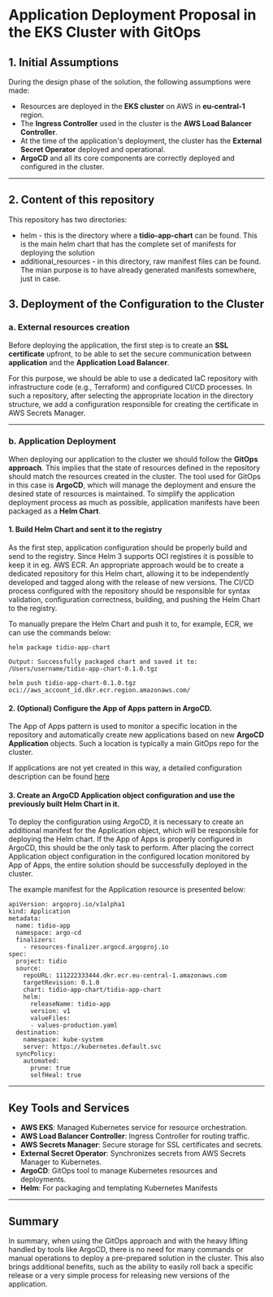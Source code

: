 # Application Deployment Proposal in the EKS Cluster with GitOps

## 1. Initial Assumptions

During the design phase of the solution, the following assumptions were made:

- Resources are deployed in the **EKS cluster** on AWS in **eu-central-1** region.
- The **Ingress Controller** used in the cluster is the **AWS Load Balancer Controller**.
- At the time of the application's deployment, the cluster has the **External Secret Operator** deployed and operational.
- **ArgoCD** and all its core components are correctly deployed and configured in the cluster.

---

## 2. Content of this repository

This repository has two directories:

- helm - this is the directory where a **tidio-app-chart** can be found. This is the main helm chart that has the complete set of manifests for deploying the solution
- additional_resources - in this directory, raw manifest files can be found. The mian purpose is to have already generated manifests somewhere, just in case.

## 3. Deployment of the Configuration to the Cluster

### a. External resources creation

Before deploying the application, the first step is to create an **SSL certificate** upfront, to be able to set the secure communication between **application** and the **Application Load Balancer**. 

For this purpose, we should be able to use a dedicated IaC repository with infrastructure code (e.g., Terraform) and configured CI/CD processes. In such a repository, after selecting the appropriate location in the directory structure, we add a configuration responsible for creating the certificate in AWS Secrets Manager.

---

### b. Application Deployment

When deploying our application to the cluster we should follow the **GitOps approach**. This implies that the state of resources defined in the repository should match the resources created in the cluster.
The tool used for GitOps in this case is **ArgoCD**, which will manage the deployment and ensure the desired state of resources is maintained.
To simplify the application deployment process as much as possible, application manifests have been packaged as a **Helm Chart**.

#### 1. Build Helm Chart and sent it to the registry

As the first step, application configuration should be properly build and send to the registry. Since Helm 3 supports OCI registires it is possible to keep it in eg. AWS ECR. An appropriate approach would be to create a dedicated repository for this Helm chart, allowing it to be independently developed and tagged along with the release of new versions. The CI/CD process configured with the repository should be responsible for syntax validation, configuration correctness, building, and pushing the Helm Chart to the registry.

To manually prepare the Helm Chart and push it to, for example, ECR, we can use the commands below:
```
helm package tidio-app-chart

Output: Successfully packaged chart and saved it to: /Users/username/tidio-app-chart-0.1.0.tgz

helm push tidio-app-chart-0.1.0.tgz oci://aws_account_id.dkr.ecr.region.amazonaws.com/
```
#### 2. (Optional) Configure the App of Apps pattern in ArgoCD.

The App of Apps pattern is used to monitor a specific location in the repository and automatically create new applications based on new **ArgoCD Application** objects. Such a location is typically a main GitOps repo for the cluster.

If applications are not yet created in this way, a detailed configuration description can be found [here](https://argo-cd.readthedocs.io/en/stable/operator-manual/cluster-bootstrapping/)

#### 3. Create an ArgoCD Application object configuration and use the previously built Helm Chart in it.

To deploy the configuration using ArgoCD, it is necessary to create an additional manifest for the Application object, which will be responsible for deploying the Helm chart. If the App of Apps is properly configured in ArgoCD, this should be the only task to perform. After placing the correct Application object configuration in the configured location monitored by App of Apps, the entire solution should be successfully deployed in the cluster.

The example manifest for the Application resource is presented below:
```
apiVersion: argoproj.io/v1alpha1
kind: Application
metadata:
  name: tidio-app
  namespace: argo-cd
  finalizers:
    - resources-finalizer.argocd.argoproj.io
spec:
  project: tidio
  source:
    repoURL: 111222333444.dkr.ecr.eu-central-1.amazonaws.com
    targetRevision: 0.1.0
    chart: tidio-app-chart/tidio-app-chart
    helm:
      releaseName: tidio-app
      version: v1
      valueFiles:
      - values-production.yaml
  destination:
    namespace: kube-system
    server: https://kubernetes.default.svc
  syncPolicy:
    automated:
      prune: true
      selfHeal: true
```



---

## Key Tools and Services

- **AWS EKS**: Managed Kubernetes service for resource orchestration.
- **AWS Load Balancer Controller**: Ingress Controller for routing traffic.
- **AWS Secrets Manager**: Secure storage for SSL certificates and secrets.
- **External Secret Operator**: Synchronizes secrets from AWS Secrets Manager to Kubernetes.
- **ArgoCD**: GitOps tool to manage Kubernetes resources and deployments.
- **Helm**: For packaging and templating Kubernetes Manifests

---

## Summary

In summary, when using the GitOps approach and with the heavy lifting handled by tools like ArgoCD, there is no need for many commands or manual operations to deploy a pre-prepared solution in the cluster. This also brings additional benefits, such as the ability to easily roll back a specific release or a very simple process for releasing new versions of the application.

